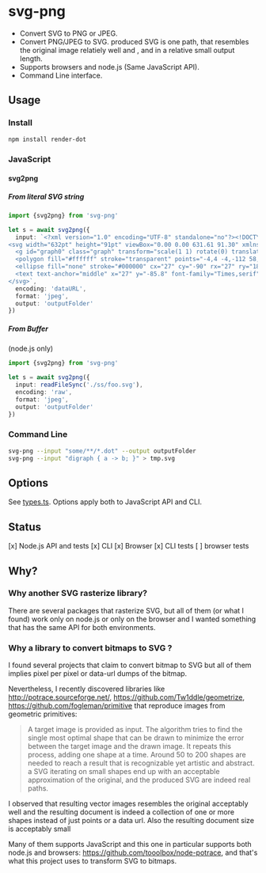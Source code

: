 # svg-png

 * Convert SVG to PNG or JPEG.
 * Convert PNG/JPEG to SVG. produced SVG is one path, that resembles the original image relatiely well and ,
   and in a relative small output length.
 * Supports browsers and node.js (Same JavaScript API). 
 * Command Line interface.

## Usage

### Install

```sh
npm install render-dot
```

### JavaScript

#### svg2png


##### From literal SVG string

```ts
import {svg2png} from 'svg-png'

let s = await svg2png({ 
  input: `<?xml version="1.0" encoding="UTF-8" standalone="no"?><!DOCTYPE svg PUBLIC "-//W3C//DTD SVG 1.1//EN" "http://www.w3.org/Graphics/SVG/1.1/DTD/svg11.dtd">
<svg width="632pt" height="91pt" viewBox="0.00 0.00 631.61 91.30" xmlns="http://www.w3.org/2000/svg" xmlns:xlink="http://www.w3.org/1999/xlink">
  <g id="graph0" class="graph" transform="scale(1 1) rotate(0) translate(4 112)">
  <polygon fill="#ffffff" stroke="transparent" points="-4,4 -4,-112 58,-112 58,4 -4,4"/>
  <ellipse fill="none" stroke="#000000" cx="27" cy="-90" rx="27" ry="18"/>
  <text text-anchor="middle" x="27" y="-85.8" font-family="Times,serif" font-size="14.00" fill="#000000">a</text>
</svg>`, 
  encoding: 'dataURL', 
  format: 'jpeg',
  output: 'outputFolder'
})
```

##### From Buffer

(node.js only)

```ts
import {svg2png} from 'svg-png'

let s = await svg2png({ 
  input: readFileSync('./ss/foo.svg'), 
  encoding: 'raw', 
  format: 'jpeg',
  output: 'outputFolder'
})
```


### Command Line

```sh
svg-png --input "some/**/*.dot" --output outputFolder
svg-png --input "digraph { a -> b; }" > tmp.svg
```

## Options

See [types.ts](src/types.ts). Options apply both to JavaScript API and CLI.

## Status

 [x] Node.js API and tests
 [x] CLI
 [x] Browser
 [x] CLI tests
 [ ] browser tests

## Why?

### Why another SVG rasterize library?

There are several packages that rasterize SVG, but all of them (or what I found) work only on node.js or only
on the browser and I wanted something that has the same API for both environments.

### Why a library to convert bitmaps to SVG ?

I found several projects that claim to convert bitmap to SVG but all of them implies pixel per pixel or
data-url dumps of the bitmap.

Nevertheless, I recently discovered libraries like http://potrace.sourceforge.net/,
https://github.com/Tw1ddle/geometrize, https://github.com/fogleman/primitive that reproduce images from
geometric primitives:

 >A target image is provided as input. The algorithm tries to find the single most optimal shape that can be
 >drawn to minimize the error between the target image and the drawn image. It repeats this process, adding
 >one shape at a time. Around 50 to 200 shapes are needed to reach a result that is recognizable yet artistic
 >and abstract. a SVG iterating on small shapes end up with an acceptable approximation of the original, and
 >the produced SVG are indeed real paths. 

 I observed that resulting vector images resembles the original acceptably well and the resulting document is
 indeed a collection of one or more shapes instead of just points or a data url. Also the resulting document
 size is acceptably small

 Many of them supports JavaScript and this one in particular supports both node.js and browsers:
 https://github.com/tooolbox/node-potrace, and that's what this project uses to transform SVG to bitmaps. 